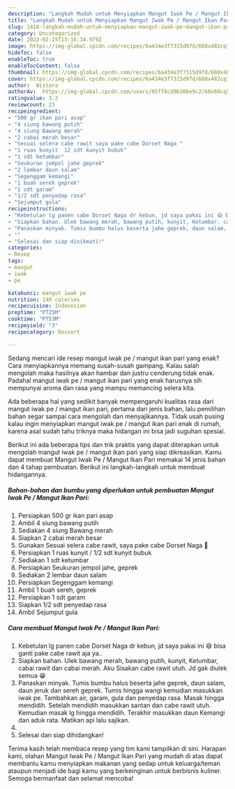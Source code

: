```yaml
---
description: "Langkah Mudah untuk Menyiapkan Mangut Iwak Pe / Mangut Ikan Pari yang Lezat Sekali"
title: "Langkah Mudah untuk Menyiapkan Mangut Iwak Pe / Mangut Ikan Pari yang Lezat Sekali"
slug: 1418-langkah-mudah-untuk-menyiapkan-mangut-iwak-pe-mangut-ikan-pari-yang-lezat-sekali
category: Uncategorized
date: 2022-02-15T13:16:34.979Z
image: https://img-global.cpcdn.com/recipes/6a434e3f7315d97d/680x482cq70/mangut-iwak-pe-mangut-ikan-pari-foto-resep-utama.jpg
hideToc: false
enableToc: true
enableTocContent: false
thumbnail: https://img-global.cpcdn.com/recipes/6a434e3f7315d97d/680x482cq70/mangut-iwak-pe-mangut-ikan-pari-foto-resep-utama.jpg
cover: https://img-global.cpcdn.com/recipes/6a434e3f7315d97d/680x482cq70/mangut-iwak-pe-mangut-ikan-pari-foto-resep-utama.jpg
author:  Wistara
authorAv:  https://img-global.cpcdn.com/users/85ff8cd96306e9c2/60x60cq50/avatar.jpg
ratingvalue: 3.2
reviewcount: 23
recipeingredient:
- "500 gr ikan pari asap"
- "4 siung bawang putih"
- "4 siung Bawang merah"
- "2 cabai merah besar"
- "Sesuai selera cabe rawit saya pake cabe Dorset Naga "
- "1 ruas kunyit  12 sdt kunyit bubuk"
- "1 sdt ketumbar"
- "Seukuran jempol jahe geprek"
- "2 lembar daun salam"
- "Segenggam kemangi"
- "1 buah sereh geprek"
- "1 sdt garam"
- "1/2 sdt penyedap rasa"
- "Sejumput gula"
recipeinstructions:
- "Kebetulan lg panen cabe Dorset Naga dr kebun, jd saya pakai ini 😄 bisa ganti pake cabe rawit aja ya.."
- "Siapkan bahan. Ulek bawang merah, bawang putih, kunyit, Ketumbar, cabai rawit dan cabai merah. Aku Sisakan cabe rawit utuh. Jd gak diulek semua 😁"
- "Panaskan minyak. Tumis bumbu halus beserta jahe geprek, daun salam, daun jeruk dan sereh geprek. Tumis hingga wangi kemudian masukkan iwak pe. Tambahkan air, garam, gula dan penyedap rasa. Masak hingga mendidih. Setelah mendidih masukkan santan dan cabe rawit utuh. Kemudian masak lg hingga mendidih. Terakhir masukkan daun Kemangi dan aduk rata. Matikan api lalu sajikan."
- ""
- "Selesai dan siap dinikmati!"
categories:
- Resep
tags:
- mangut
- iwak
- pe

katakunci: mangut iwak pe 
nutrition: 140 calories
recipecuisine: Indonesian
preptime: "PT25M"
cooktime: "PT53M"
recipeyield: "3"
recipecategory: Dessert

---
```



Sedang mencari ide resep mangut iwak pe / mangut ikan pari yang enak? Cara menyiapkannya memang susah-susah gampang. Kalau salah mengolah maka hasilnya akan hambar dan justru cenderung tidak enak. Padahal mangut iwak pe / mangut ikan pari yang enak harusnya sih mempunyai aroma dan rasa yang mampu memancing selera kita.




Ada beberapa hal yang sedikit banyak mempengaruhi kualitas rasa dari mangut iwak pe / mangut ikan pari, pertama dari jenis bahan, lalu pemilihan bahan segar sampai cara mengolah dan menyajikannya. Tidak usah pusing kalau ingin menyiapkan mangut iwak pe / mangut ikan pari enak di rumah, karena asal sudah tahu triknya maka hidangan ini bisa jadi suguhan spesial.


Berikut ini ada beberapa tips dan trik praktis yang dapat diterapkan untuk mengolah mangut iwak pe / mangut ikan pari yang siap dikreasikan. Kamu dapat membuat Mangut Iwak Pe / Mangut Ikan Pari memakai 14 jenis bahan dan 4 tahap pembuatan. Berikut ini langkah-langkah untuk membuat hidangannya.

<!--inarticleads1-->

##### Bahan-bahan dan bumbu yang diperlukan untuk pembuatan Mangut Iwak Pe / Mangut Ikan Pari:

1. Persiapkan 500 gr ikan pari asap
1. Ambil 4 siung bawang putih
1. Sediakan 4 siung Bawang merah
1. Siapkan 2 cabai merah besar
1. Gunakan Sesuai selera cabe rawit, saya pake cabe Dorset Naga 🤣
1. Persiapkan 1 ruas kunyit / 1/2 sdt kunyit bubuk
1. Sediakan 1 sdt ketumbar
1. Persiapkan Seukuran jempol jahe, geprek
1. Sediakan 2 lembar daun salam
1. Persiapkan Segenggam kemangi
1. Ambil 1 buah sereh, geprek
1. Persiapkan 1 sdt garam
1. Siapkan 1/2 sdt penyedap rasa
1. Ambil Sejumput gula




<!--inarticleads2-->

##### Cara membuat Mangut Iwak Pe / Mangut Ikan Pari:

1. Kebetulan lg panen cabe Dorset Naga dr kebun, jd saya pakai ini 😄 bisa ganti pake cabe rawit aja ya..
1. Siapkan bahan. Ulek bawang merah, bawang putih, kunyit, Ketumbar, cabai rawit dan cabai merah. Aku Sisakan cabe rawit utuh. Jd gak diulek semua 😁
1. Panaskan minyak. Tumis bumbu halus beserta jahe geprek, daun salam, daun jeruk dan sereh geprek. Tumis hingga wangi kemudian masukkan iwak pe. Tambahkan air, garam, gula dan penyedap rasa. Masak hingga mendidih. Setelah mendidih masukkan santan dan cabe rawit utuh. Kemudian masak lg hingga mendidih. Terakhir masukkan daun Kemangi dan aduk rata. Matikan api lalu sajikan.
1. 
1. Selesai dan siap dihidangkan!



Terima kasih telah membaca resep yang tim kami tampilkan di sini. Harapan kami, olahan Mangut Iwak Pe / Mangut Ikan Pari yang mudah di atas dapat membantu kamu menyiapkan makanan yang sedap untuk keluarga/teman ataupun menjadi ide bagi kamu yang berkeinginan untuk berbisnis kuliner. Semoga bermanfaat dan selamat mencoba!
